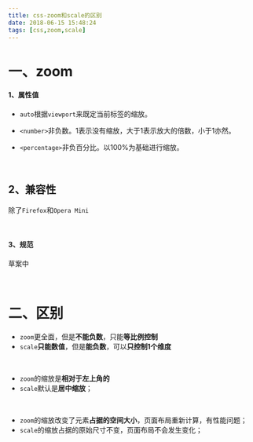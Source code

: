 ```yaml
---
title: css-zoom和scale的区别
date: 2018-06-15 15:48:24
tags: [css,zoom,scale]
---
```


# 一、zoom

#### 1、属性值

- `auto`根据`viewport`来既定当前标签的缩放。

- `<number>`非负数。1表示没有缩放，大于1表示放大的倍数，小于1亦然。

- `<percentage>`非负百分比。以100%为基础进行缩放。

<br/>

## 2、兼容性

除了`Firefox`和`Opera Mini`

<br/>

#### 3、规范

草案中

<br/>

# 二、区别

- `zoom`更全面，但是**不能负数**，只能**等比例控制**
- `scale`**只能数值**，但是**能负数**，可以**只控制1个维度** 

<br/>

- `zoom`的缩放是**相对于左上角的**
- `scale`默认是**居中缩放**；

<br/>

- `zoom`的缩放改变了元素**占据的空间大小**，页面布局重新计算，有性能问题；
- `scale`的缩放占据的原始尺寸不变，页面布局不会发生变化；



